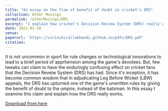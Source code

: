 ```yaml
---
title: "An essay on the flow of benefit of doubt in cricket's DRS"
collection: Other Musings
permalink: /otherMusings/DRS
excerpt: "I explain how cricket's Decision Review System (DRS) really works when adjudicating Leg Before Wicket (LBW) appeals."
date: 2021-01-10
venue: 
paperurl: 'https://virinchirallabhandi.github.io/pdfs/DRS.pdf'
citation:
---
```

It is not uncommon in sport for rule changes or technological innovations to lead to a brief period of apprhension among the game's devotees. But, few tweaks can claim to have the enduringly confusing effect on cricket fans that the Decision Reveiw System (DRS) has had. Since it's inception, it has become common wisdom that in adjudicating Leg Before Wicket (LBW) appeals, the DRS has upturned one of the game's unwritten rules by giving the benefit of doubt to the umpire, instead of the batsman. In this essay I examine this claim and explain how the DRS really works.

[Download from here](http://virinchirallabhandi.github.io/pdfs/DRS.pdf)
